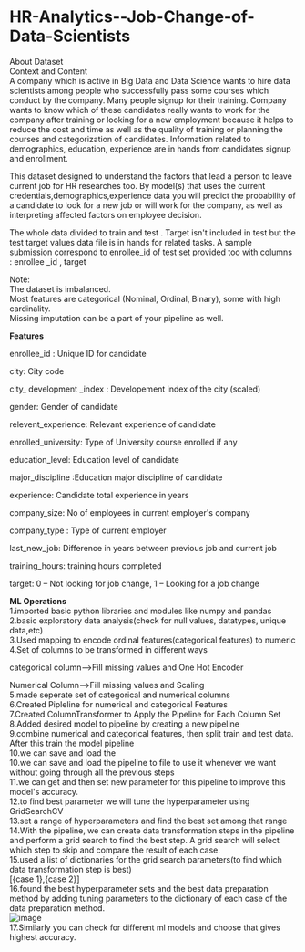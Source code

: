 # HR-Analytics--Job-Change-of-Data-Scientists
About Dataset<br>
Context and Content<br>
A company which is active in Big Data and Data Science wants to hire data scientists among people who successfully pass some courses which conduct by the company. Many people signup for their training. Company wants to know which of these candidates really wants to work for the company after training or looking for a new employment because it helps to reduce the cost and time as well as the quality of training or planning the courses and categorization of candidates. Information related to demographics, education, experience are in hands from candidates signup and enrollment.

This dataset designed to understand the factors that lead a person to leave current job for HR researches too. By model(s) that uses the current credentials,demographics,experience data you will predict the probability of a candidate to look for a new job or will work for the company, as well as interpreting affected factors on employee decision.

The whole data divided to train and test . Target isn't included in test but the test target values data file is in hands for related tasks. A sample submission correspond to enrollee_id of test set provided too with columns : enrollee _id , target

Note:<br>
The dataset is imbalanced.<br>
Most features are categorical (Nominal, Ordinal, Binary), some with high cardinality.<br>
Missing imputation can be a part of your pipeline as well.<br>

**Features**

enrollee_id : Unique ID for candidate

city: City code

city_ development _index : Developement index of the city (scaled)

gender: Gender of candidate

relevent_experience: Relevant experience of candidate

enrolled_university: Type of University course enrolled if any

education_level: Education level of candidate

major_discipline :Education major discipline of candidate

experience: Candidate total experience in years

company_size: No of employees in current employer's company

company_type : Type of current employer

last_new_job: Difference in years between previous job and current job

training_hours: training hours completed

target: 0 – Not looking for job change, 1 – Looking for a job change

**ML Operations**<br>
1.imported basic python libraries and modules like numpy and pandas <br>
2.basic exploratory data analysis(check for null values, datatypes, unique data,etc)<br>
3.Used mapping to encode ordinal features(categorical features) to numeric<br>
4.Set of columns to be transformed in different ways<br>

categorical column-->Fill missing values and One Hot Encoder

Numerical Column-->Fill missing values and Scaling<br>
5.made seperate set of categorical and numerical columns <br>
6.Created Pipleline for numerical and categorical Features<br>
7.Created ColumnTransformer to Apply the Pipeline for Each Column Set<br>
8.Added desired model to pipeline by creating a new pipeline<br>
9.combine numerical and categorical features, then split train and test data. After this train the model pipeline<br>
10.we can save and load the<br>
10.we can save and load the pipeline to file to use it whenever we want without going through all the previous steps<br>
11.we can get and then set new parameter for this pipeline to improve this model's accuracy.<br>
12.to find best parameter we will tune the hyperparameter using GridSearchCV<br>
13.set a range of hyperparameters and find the best set among that range<br>
14.With the pipeline, we can create data transformation steps in the pipeline and perform a grid search to find the best step. A grid search will select which step to skip and compare the result of each case.<br>
15.used a list of dictionaries for the grid search parameters(to find which data transformation step is best)<br>
[{case 1},{case 2}]<br>
16.found the best hyperparameter sets and the best data preparation method by adding tuning parameters to the dictionary of each case of the data preparation method.<br>
![image](https://github.com/DivyaChitransh/HR-Analytics--Job-Change-of-Data-Scientists/assets/147910649/5857328a-8756-4fac-9317-feb4b87f6898)<br>
17.Similarly you can check for different ml models and choose that gives highest accuracy.<br>
